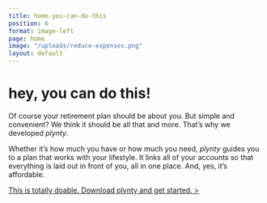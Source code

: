 ```yaml
---
title: home.you-can-do-this
position: 6
format: image-left
page: home
image: "/uploads/reduce-expenses.png"
layout: default
---
```


# hey, you can do this!
Of course your retirement plan should be about you. But simple and convenient? We think it should be all that and more. That’s why we developed *plynty*.

Whether it’s how much you have or how much you need, *plynty* guides you to a plan that works 
with your lifestyle. It links all of your accounts so that everything is laid out in front of you, all in 
one place. And, yes, it’s affordable.

<a href="/get-app-modal.html" rel="modal:open">This is totally doable. Download plynty and get started. ></a>
